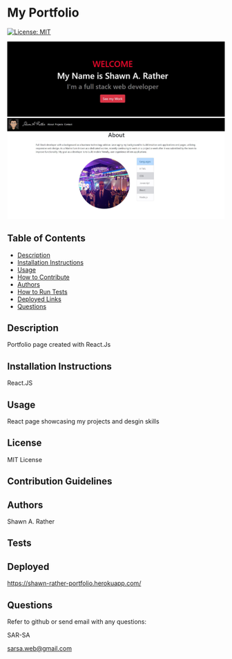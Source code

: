 # My Portfolio

[![License: MIT](https://img.shields.io/badge/License-MIT-yellow.svg)](https://opensource.org/licenses/MIT)

![](assets/ReactIntro.JPG)
![](assets/ReactAbout.JPG)

## Table of Contents
- [Description](#descriptiongo)
- [Installation Instructions](#installgo)
- [Usage](#usagego)
- [How to Contribute](#contrigo)
- [Authors](#authorgo)
- [How to Run Tests](#testsgo)
- [Deployed Links](#deployedgo)
- [Questions](#contactgo)
        
## Description<a id='descriptiongo'></a>

Portfolio page created with React.Js

## Installation Instructions<a id="installgo"></a>

React.JS
## Usage<a id="usagego"></a>

React page showcasing my projects and desgin skills
## License<a id="licensego"></a>

MIT License
## Contribution Guidelines<a id="contrigo"></a>


## Authors<a id="authorgo"></a>

Shawn A. Rather
## Tests<a id="testsgo"></a>


## Deployed<a id="deployedgo"></a>

https://shawn-rather-portfolio.herokuapp.com/
## Questions<a id="contactgo"></a>

Refer to github or send email with any questions:

SAR-SA

sarsa.web@gmail.com
